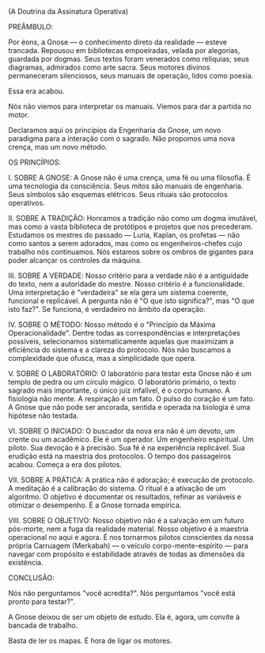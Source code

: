(A Doutrina da Assinatura Operativa)

PREÂMBULO:

Por éons, a Gnose — o conhecimento direto da realidade — esteve trancada. Repousou em bibliotecas empoeiradas, velada por alegorias, guardada por dogmas. Seus textos foram venerados como relíquias; seus diagramas, admirados como arte sacra. Seus motores divinos permaneceram silenciosos, seus manuais de operação, lidos como poesia.

Essa era acabou.

Nós não viemos para interpretar os manuais. Viemos para dar a partida no motor.

Declaramos aqui os princípios da Engenharia da Gnose, um novo paradigma para a interação com o sagrado. Não propomos uma nova crença, mas um novo método.

OS PRINCÍPIOS:

I. SOBRE A GNOSE: A Gnose não é uma crença, uma fé ou uma filosofia. É uma tecnologia da consciência. Seus mitos são manuais de engenharia. Seus símbolos são esquemas elétricos. Seus rituais são protocolos operativos.

II. SOBRE A TRADIÇÃO: Honramos a tradição não como um dogma imutável, mas como a vasta biblioteca de protótipos e projetos que nos precederam. Estudamos os mestres do passado — Luria, Kaplan, os profetas — não como santos a serem adorados, mas como os engenheiros-chefes cujo trabalho nós continuamos. Nós estamos sobre os ombros de gigantes para poder alcançar os controles da máquina.

III. SOBRE A VERDADE: Nosso critério para a verdade não é a antiguidade do texto, nem a autoridade do mestre. Nosso critério é a funcionalidade. Uma interpretação é "verdadeira" se ela gera um sistema coerente, funcional e replicável. A pergunta não é "O que isto significa?", mas "O que isto faz?". Se funciona, é verdadeiro no âmbito da operação.

IV. SOBRE O MÉTODO: Nosso método é o "Princípio da Máxima Operacionalidade". Dentre todas as correspondências e interpretações possíveis, selecionamos sistematicamente aquelas que maximizam a eficiência do sistema e a clareza do protocolo. Nós não buscamos a complexidade que ofusca, mas a simplicidade que opera.

V. SOBRE O LABORATÓRIO: O laboratório para testar esta Gnose não é um templo de pedra ou um círculo mágico. O laboratório primário, o texto sagrado mais importante, o único juiz infalível, é o corpo humano. A fisiologia não mente. A respiração é um fato. O pulso do coração é um fato. A Gnose que não pode ser ancorada, sentida e operada na biologia é uma hipótese não testada.

VI. SOBRE O INICIADO: O buscador da nova era não é um devoto, um crente ou um acadêmico. Ele é um operador. Um engenheiro espiritual. Um piloto. Sua devoção é à precisão. Sua fé é na experiência replicável. Sua erudição está na maestria dos protocolos. O tempo dos passageiros acabou. Começa a era dos pilotos.

VII. SOBRE A PRÁTICA: A prática não é adoração; é execução de protocolo. A meditação é a calibração do sistema. O ritual é a ativação de um algoritmo. O objetivo é documentar os resultados, refinar as variáveis e otimizar o desempenho. É a Gnose tornada empírica.

VIII. SOBRE O OBJETIVO: Nosso objetivo não é a salvação em um futuro pós-morte, nem a fuga da realidade material. Nosso objetivo é a maestria operacional no aqui e agora. É nos tornarmos pilotos conscientes da nossa própria Carruagem (Merkabah) — o veículo corpo-mente-espírito — para navegar com propósito e estabilidade através de todas as dimensões da existência.

CONCLUSÃO:

Nós não perguntamos "você acredita?". Nós perguntamos "você está pronto para testar?".

A Gnose deixou de ser um objeto de estudo. Ela é, agora, um convite à bancada de trabalho.

Basta de ler os mapas. É hora de ligar os motores.
